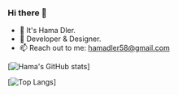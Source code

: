 ### Hi there 👋

<!--
**HamaDler/HamaDler** is a ✨ _special_ ✨ repository because its `README.md` (this file) appears on your GitHub profile.

Here are some ideas to get you started:

- 🔭 I’m currently working on ...
- 🌱 I’m currently learning ...
- 👯 I’m looking to collaborate on ...
- 🤔 I’m looking for help with ...
- 💬 Ask me about ...
- 📫 How to reach me: ...
- 😄 Pronouns: ...
- ⚡ Fun fact: ...
-->

- 💬 It's Hama Dler. 
- 📍  Developer & Designer.
- 📫 Reach out to me: hamadler58@gmail.com 



[![Hama's GitHub stats](https://github-readme-stats.vercel.app/api?username=HamaDler&count_private=true&show_icons=true&theme=tokyonight)]

[![Top Langs](https://github-readme-stats.vercel.app/api/top-langs/?username=HamaDler&layout=compact&theme=tokyonight)]
<!-- <img src="https://media1.giphy.com/media/du3J3cXyzhj75IOgvA/giphy.gif?cid=ecf05e4718y15iobizu8iajs2j4xjjw73cytcuaoukfl5qgi&rid=giphy.gif" width="380" height="auto" /> -->

